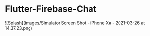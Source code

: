 # Flutter-Firebase-Chat

![Splash](images/Simulator Screen Shot - iPhone Xʀ - 2021-03-26 at 14.37.23.png)
